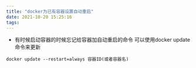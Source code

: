 ```yaml
---
title: "docker为已有容器设置自动重启"
date: 2021-10-20 15:25:16
tags:
---
```

* 有时候启动容器的时候忘记给容器加自动重启的命令 可以使用docker update 命令来更新


```
docker update --restart=always 容器ID(或者容器名)
```
